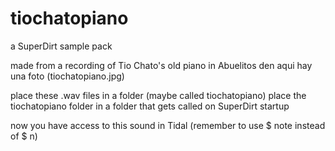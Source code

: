# tiochatopiano
a SuperDirt sample pack


made from a recording of Tio Chato's old piano
in Abuelitos den
aqui hay una foto (tiochatopiano.jpg)




place these .wav files in a folder (maybe called tiochatopiano)
place the tiochatopiano folder in a folder that gets called on SuperDirt startup

now you have access to this sound in Tidal
(remember to use $ note instead of $ n)
